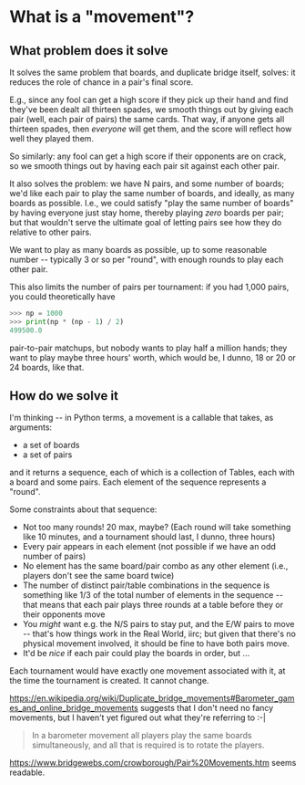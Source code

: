 # What is a "movement"?

## What problem does it solve

It solves the same problem that boards, and duplicate bridge itself, solves: it reduces the role of chance in a pair's final score.

E.g., since any fool can get a high score if they pick up their hand and find they've been dealt all thirteen spades, we smooth things out by giving each pair (well, each pair of pairs) the same cards.  That way, if anyone gets all thirteen spades, then *everyone* will get them, and the score will reflect how well they played them.

So similarly: any fool can get a high score if their opponents are on crack, so we smooth things out by having each pair sit against each other pair.

It also solves the problem: we have N pairs, and some number of boards; we'd like each pair to play the same number of boards, and ideally, as many boards as possible.  I.e., we could satisfy "play the same number of boards" by having everyone just stay home, thereby playing *zero* boards per pair; but that wouldn't serve the ultimate goal of letting pairs see how they do relative to other pairs.

We want to play as many boards as possible, up to some reasonable number -- typically 3 or so per "round", with enough rounds to play each other pair.

This also limits the number of pairs per tournament: if you had 1,000 pairs, you could theoretically have
```py
>>> np = 1000
>>> print(np * (np - 1) / 2)
499500.0
```
pair-to-pair matchups, but nobody wants to play half a million hands; they want to play maybe three hours' worth, which would be, I dunno, 18 or 20 or 24 boards, like that.

## How do we solve it

I'm thinking -- in Python terms, a movement is a callable that takes, as arguments:

* a set of boards
* a set of pairs

and it returns a sequence, each of which is a collection of Tables, each with a board and some pairs.  Each element of the sequence represents a "round".

Some constraints about that sequence:

* Not too many rounds! 20 max, maybe?  (Each round will take something like 10 minutes, and a tournament should last, I dunno, three hours)
* Every pair appears in each element (not possible if we have an odd number of pairs)
* No element has the same board/pair combo as any other element (i.e., players don't see the same board twice)
* The number of distinct pair/table combinations in the sequence is something like 1/3 of the total number of elements in the sequence -- that means that each pair plays three rounds at a table before they or their opponents move
* You *might* want e.g. the N/S pairs to stay put, and the E/W pairs to move -- that's how things work in the Real World, iirc; but given that there's no physical movement involved, it should be fine to have both pairs move.
* It'd be *nice* if each pair could play the boards in order, but ...

Each tournament would have exactly one movement associated with it, at the time the tournament is created.  It cannot change.

<https://en.wikipedia.org/wiki/Duplicate_bridge_movements#Barometer_games_and_online_bridge_movements> suggests that I don't need no fancy movements, but I haven't yet figured out what they're referring to :-|
> In a barometer movement all players play the same boards simultaneously, and all that is required is to rotate the players.

<https://www.bridgewebs.com/crowborough/Pair%20Movements.htm> seems readable.
